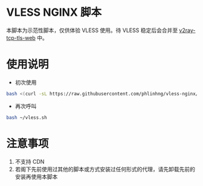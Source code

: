 # VLESS NGINX 脚本
本脚本为示范性脚本，仅供体验 VLESS 使用。待 VLESS 稳定后会合并至 [v2ray-tcp-tls-web](https://github.com/phlinhng/v2ray-tcp-tls-web) 中。

# 使用说明
+ 初次使用
```sh
bash <(curl -sL https://raw.githubusercontent.com/phlinhng/vless-nginx/master/start.sh) && bash ~/vless.sh
```
+ 再次呼叫
```sh
bash ~/vless.sh
```

# 注意事项
1. 不支持 CDN
2. 若阁下先前使用过其他的脚本或方式安装过任何形式的代理，请先卸载先前的安装再使用本脚本